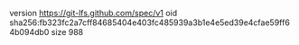 version https://git-lfs.github.com/spec/v1
oid sha256:fb323fc2a7cff84685404e403fc485939a3b1e4e5ed39e4cfae59ff64b094db0
size 988
